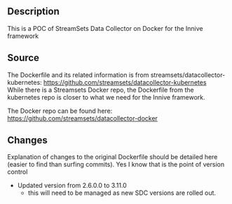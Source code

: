 ## Description
This is a POC of StreamSets Data Collector on Docker for the Innive framework

## Source
The Dockerfile and its related information is from streamsets/datacollector-kubernetes: https://github.com/streamsets/datacollector-kubernetes  
While there is a Streamsets Docker repo, the Dockerfile from the kubernetes repo is closer to what we need for the Innive framework.

The Docker repo can be found here: https://github.com/streamsets/datacollector-docker

## Changes
Explanation of changes to the original Dockerfile should be detailed here (easier to find than surfing commits).  Yes I know that is the point of version control  

- Updated version from 2.6.0.0 to 3.11.0
  - this will need to be managed as new SDC versions are rolled out.
